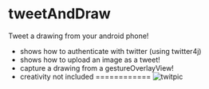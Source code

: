 tweetAndDraw
============

Tweet a drawing from your android phone!

* shows how to authenticate with twitter (using twitter4j)
* shows how to upload an image as a tweet!
* capture a drawing from a gestureOverlayView!
* creativity not included
============
![twitpic](https://pbs.twimg.com/media/BWGdFxqIgAAeg3R.jpg:small)
